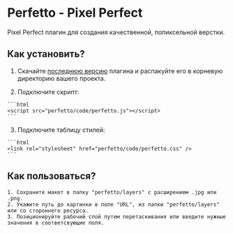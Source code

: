 # Perfetto - Pixel Perfect

Pixel Perfect плагин для создания качественной, попиксельной верстки.

## Как установить?

  1. Скачайте [последнюю версию](https://github.com/letscodeme/Perfetto/archive/master.zip) плагина и распакуйте его в корневую директорию вашего проекта.

  2. Подключите скрипт:

    ```html
    <script src="perfetto/code/perfetto.js"></script>
    ```

  3. Подключите таблицу стилей:

    ```html
    <link rel="stylesheet" href="perfetto/code/perfetto.css" />
    ```

## Как пользоваться?

    1. Сохраните макет в папку "perfetto/layers" с расширением .jpg или .png.
    2. Укажите путь до картинки в поле "URL", из папки "perfetto/layers" или со стороннего ресурса.
    3. Позиционируйте рабочий слой путем перетаскивания или введите нужные значения в соответсвующие поля.
    


